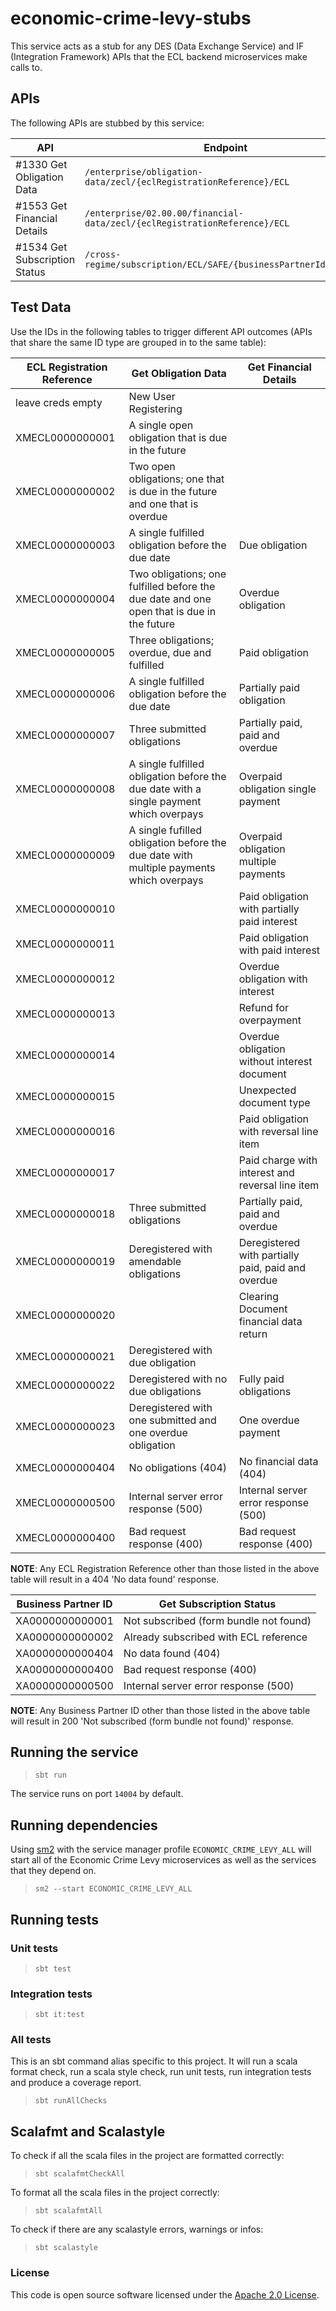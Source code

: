 # economic-crime-levy-stubs

This service acts as a stub for any DES (Data Exchange Service) and IF (Integration Framework) APIs that the ECL backend
microservices make calls to.

## APIs

The following APIs are stubbed by this service:

| API                           | Endpoint                                                                  | Method |
|-------------------------------|---------------------------------------------------------------------------|--------|
| #1330 Get Obligation Data     | `/enterprise/obligation-data/zecl/{eclRegistrationReference}/ECL`         | GET    |
| #1553 Get Financial Details   | `/enterprise/02.00.00/financial-data/zecl/{eclRegistrationReference}/ECL` | GET    |
| #1534 Get Subscription Status | `/cross-regime/subscription/ECL/SAFE/{businessPartnerId}/status`          | GET    |

## Test Data

Use the IDs in the following tables to trigger different API outcomes (APIs that share the same ID type are grouped in
to the same table):

| ECL Registration Reference | Get Obligation Data                                                                       | Get Financial Details                              |
|----------------------------|-------------------------------------------------------------------------------------------|----------------------------------------------------|
| leave creds empty          | New User Registering                                                                      |                                                    |
| XMECL0000000001            | A single open obligation that is due in the future                                        |                                                    |
| XMECL0000000002            | Two open obligations; one that is due in the future and one that is overdue               |                                                    |
| XMECL0000000003            | A single fulfilled obligation before the due date                                         | Due obligation                                     |
| XMECL0000000004            | Two obligations; one fulfilled before the due date and one open that is due in the future | Overdue obligation                                 |
| XMECL0000000005            | Three obligations; overdue, due and fulfilled                                             | Paid obligation                                    |
| XMECL0000000006            | A single fulfilled obligation before the due date                                         | Partially paid obligation                          |
| XMECL0000000007            | Three submitted obligations                                                               | Partially paid, paid and overdue                   |
| XMECL0000000008            | A single fulfilled obligation before the due date with a single payment which overpays    | Overpaid obligation single payment                 |
| XMECL0000000009            | A single fufilled obligation before the due date with multiple payments which overpays    | Overpaid obligation multiple payments              |
| XMECL0000000010            |                                                                                           | Paid obligation with partially paid interest       |
| XMECL0000000011            |                                                                                           | Paid obligation with  paid interest                |
| XMECL0000000012            |                                                                                           | Overdue obligation with interest                   |
| XMECL0000000013            |                                                                                           | Refund for overpayment                             |
| XMECL0000000014            |                                                                                           | Overdue obligation without interest document       |
| XMECL0000000015            |                                                                                           | Unexpected document type                           |
| XMECL0000000016            |                                                                                           | Paid obligation with reversal line item            |
| XMECL0000000017            |                                                                                           | Paid charge with interest and reversal line item   |
| XMECL0000000018            | Three submitted obligations                                                               | Partially paid, paid and overdue                   |
| XMECL0000000019            | Deregistered with amendable obligations                                                   | Deregistered with partially paid, paid and overdue |
| XMECL0000000020            |                                                                                           | Clearing Document financial data return            |
| XMECL0000000021            | Deregistered with due obligation                                                          |                                                    |
| XMECL0000000022            | Deregistered with no due obligations                                                      | Fully paid obligations                             |
| XMECL0000000023            | Deregistered with one submitted and one overdue obligation                                | One overdue payment                                |
| XMECL0000000404            | No obligations (404)                                                                      | No financial data (404)                            |
| XMECL0000000500            | Internal server error response (500)                                                      | Internal server error response (500)               |
| XMECL0000000400            | Bad request response (400)                                                                | Bad request response (400)                         |

**NOTE**: Any ECL Registration Reference other than those listed in the above table will result in a 404 'No data found'
response.

| Business Partner ID | Get Subscription Status                |
|---------------------|----------------------------------------|
| XA0000000000001     | Not subscribed (form bundle not found) |
| XA0000000000002     | Already subscribed with ECL reference  |
| XA0000000000404     | No data found (404)                    |
| XA0000000000400     | Bad request response (400)             |
| XA0000000000500     | Internal server error response (500)   |

**NOTE**: Any Business Partner ID other than those listed in the above table will result in 200 'Not subscribed (form
bundle not found)' response.

## Running the service

> `sbt run`

The service runs on port `14004` by default.

## Running dependencies

Using [sm2](https://github.com/hmrc/sm2)
with the service manager profile `ECONOMIC_CRIME_LEVY_ALL` will start
all of the Economic Crime Levy microservices as well as the services
that they depend on.

> `sm2 --start ECONOMIC_CRIME_LEVY_ALL`

## Running tests

### Unit tests

> `sbt test`

### Integration tests

> `sbt it:test`

### All tests

This is an sbt command alias specific to this project. It will run a scala format
check, run a scala style check, run unit tests, run integration tests and produce a coverage report.
> `sbt runAllChecks`

## Scalafmt and Scalastyle

To check if all the scala files in the project are formatted correctly:
> `sbt scalafmtCheckAll`

To format all the scala files in the project correctly:
> `sbt scalafmtAll`

To check if there are any scalastyle errors, warnings or infos:
> `sbt scalastyle`

### License

This code is open source software licensed under
the [Apache 2.0 License]("http://www.apache.org/licenses/LICENSE-2.0.html").
